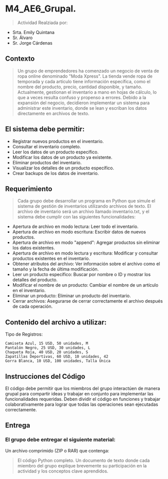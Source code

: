 # M4_AE6_Grupal.

> Actividad Realziada por:

* Srta. Emily Quintana
* Sr. Álvaro
* Sr. Jorge Cárdenas

## Contexto

> Un grupo de emprendedores ha comenzado un negocio de venta de ropa online denominado "Moda Xpress". La tienda vende ropa de temporada y cada artículo tiene información específica, como el nombre del producto, precio, cantidad disponible, y tamaño. Actualmente, gestionan el inventario a mano en hojas de cálculo, lo que a veces resulta confuso y propenso a errores. Debido a la expansión del negocio, decidieron implementar un sistema para administrar este inventario, donde se lean y escriban los datos directamente en archivos de texto.

## El sistema debe permitir:

* Registrar nuevos productos en el inventario.
* Consultar el inventario completo.
* Leer los datos de un producto específico.
* Modificar los datos de un producto ya existente.
* Eliminar productos del inventario.
* Visualizar los detalles de un producto específico.
* Crear backups de los datos de inventario.

## Requerimiento

> Cada grupo debe desarrollar un programa en Python que simule el sistema de gestión de inventarios utilizando archivos de texto. El archivo de inventario será un archivo llamado inventario.txt, y el sistema debe cumplir con las siguientes funcionalidades:

+ Apertura de archivo en modo lectura: Leer todo el inventario.
+ Apertura de archivo en modo escritura: Escribir datos de nuevos productos.
+ Apertura de archivo en modo "append": Agregar productos sin eliminar los datos existentes.
+ Apertura de archivo en modo lectura y escritura: Modificar y consultar productos existentes en el inventario.
+ Obtener atributos del archivo: Ver información sobre el archivo como el tamaño y la fecha de última modificación.
+ Leer un producto específico: Buscar por nombre o ID y mostrar los detalles del producto.
+ Modificar el nombre de un producto: Cambiar el nombre de un artículo en el inventario.
+ Eliminar un producto: Eliminar un producto del inventario.
+ Cerrar archivos: Asegurarse de cerrar correctamente el archivo después de cada operación.

## Contenido del archivo a utilizar:

Tipo de Registros:
~~~
Camiseta Azul, 15 USD, 50 unidades, M
Pantalón Negro, 25 USD, 30 unidades, L
Chaqueta Roja, 40 USD, 20 unidades, S
Zapatillas Deportivas, 60 USD, 10 unidades, 42
Gorra Blanca, 10 USD, 100 unidades, Talla Única
~~~

## Instrucciones del Código

El código debe permitir que los miembros del grupo interactúen de manera grupal para compartir ideas y trabajar en conjunto para implementar las funcionalidades requeridas. Deben dividir el código en funciones y trabajar colaborativamente para lograr que todas las operaciones sean ejecutadas correctamente.

## Entrega

### El grupo debe entregar el siguiente material:

Un archivo comprimido (ZIP o RAR) que contenga:

>El código Python completo.
Un documento de texto donde cada miembro del grupo explique brevemente su participación en la actividad y los conceptos clave aprendidos.
